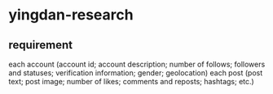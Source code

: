 # yingdan-research
## requirement
each account (account id; account description; number of follows; followers and statuses; verification information; gender; geolocation)
each post (post text; post image; number of likes; comments and reposts; hashtags; etc.) 
